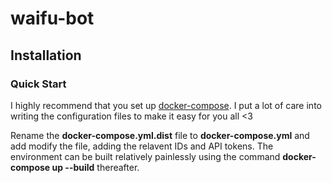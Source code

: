 # waifu-bot
## Installation
### Quick Start
I highly recommend that you set up [docker-compose](https://docs.docker.com/compose/install/). I put a lot of care into writing the configuration files to make it easy for you all <3

Rename the **docker-compose.yml.dist** file to **docker-compose.yml** and add modify the file, adding the relavent IDs and API tokens. The environment can be built relatively painlessly using the command **docker-compose up --build** thereafter.